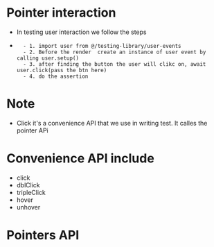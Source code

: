 # Pointer interaction

- In testing user interaction we follow the steps
-       - 1. import user from @/testing-library/user-events
        - 2. Before the render  create an instance of user event by calling user.setup()
        - 3. after finding the button the user will clikc on, await user.click(pass the btn here)
        - 4. do the assertion

# Note

- Click it's a convenience API that we use in writing test. It calles the pointer APi

# Convenience API include

- click
- dblClick
- tripleClick
- hover
- unhover

# Pointers API
